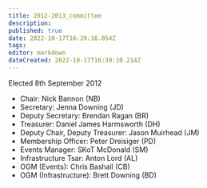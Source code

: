 ```yaml
---
title: 2012-2013_committee
description: 
published: true
date: 2022-10-17T16:39:16.054Z
tags: 
editor: markdown
dateCreated: 2022-10-17T16:39:10.214Z
---
```


Elected 8th September 2012

-    Chair: Nick Bannon (NB)
-    Secretary: Jenna Downing (JD)
-    Deputy Secretary: Brendan Ragan (BR)
-    Treasurer: Daniel James Harmsworth (DH)
-    Deputy Chair, Deputy Treasurer: Jason Muirhead (JM)
-    Membership Officer: Peter Dreisiger (PD)
-    Events Manager: SKoT McDonald (SM)
-    Infrastructure Tsar: Anton Lord (AL)
-    OGM (Events): Chris Bashall (CB)
-    OGM (Infrastructure): Brett Downing (BD)

